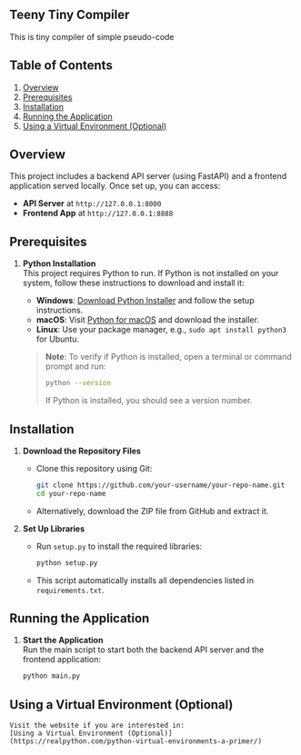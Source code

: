 ## Teeny Tiny Compiler
This is tiny compiler of simple pseudo-code

## Table of Contents
1. [Overview](#overview)
2. [Prerequisites](#prerequisites)
3. [Installation](#installation)
4. [Running the Application](#running-the-application)
5. [Using a Virtual Environment (Optional)](#using-a-virtual-environment-optional)

## Overview

This project includes a backend API server (using FastAPI) and a frontend application served locally. Once set up, you can access:
- **API Server** at `http://127.0.0.1:8000`
- **Frontend App** at `http://127.0.0.1:8888`

## Prerequisites

1. **Python Installation**  
   This project requires Python to run. If Python is not installed on your system, follow these instructions to download and install it:
   - **Windows**: [Download Python Installer](https://www.python.org/ftp/python/3.10.7/python-3.10.7-amd64.exe) and follow the setup instructions.
   - **macOS**: Visit [Python for macOS](https://www.python.org/downloads/macos/) and download the installer.
   - **Linux**: Use your package manager, e.g., `sudo apt install python3` for Ubuntu.

   > **Note**: To verify if Python is installed, open a terminal or command prompt and run:
   > ```bash
   > python --version
   > ```
   > If Python is installed, you should see a version number.

## Installation

1. **Download the Repository Files**  
   - Clone this repository using Git:
     ```bash
     git clone https://github.com/your-username/your-repo-name.git
     cd your-repo-name
     ```
   - Alternatively, download the ZIP file from GitHub and extract it.

2. **Set Up Libraries**
   - Run `setup.py` to install the required libraries:
     ```bash
     python setup.py
     ```
   - This script automatically installs all dependencies listed in `requirements.txt`.

## Running the Application

1. **Start the Application**  
   Run the main script to start both the backend API server and the frontend application:
   ```bash
   python main.py
   ```

## Using a Virtual Environment (Optional)
    Visit the website if you are interested in:
    [Using a Virtual Environment (Optional)](https://realpython.com/python-virtual-environments-a-primer/)
   
